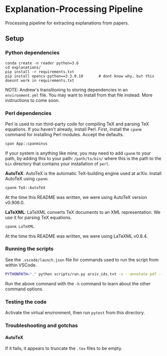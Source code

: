 # Explanation-Processing Pipeline

Processing pipeline for extracting explanations from papers.

## Setup

### Python dependencies

```
conda create -n reader python=3.6
cd explanations/
pip install -r requirements.txt
pip install opencv-python==3.3.0.10       # dont know why, but this doesnt work in requirements.txt
```

NOTE: Andrew's transitioning to storing dependencies in an
`environment.yml` file. You may want to install from that
file instead. More instructions to come soon.

### Perl dependencies

Perl is used to run third-party code for compiling TeX and
parsing TeX equations. If you haven't already, install Perl.
First, install the `cpanm` command for installing Perl
modules. Accept the defaults.

```bash
cpan App::cpanminus
```
If your system is anything like mine,
you may need to add `cpanm` to your path, by adding this to
your path: `/path/to/bin/` where this is the path to the
`bin` directory that contains your installation of `perl`.

**AutoTeX**: AutoTeX is the automatic TeX-building
engine used at arXiv. Install AutoTeX using `cpanm`:

```bash
cpanm TeX::AutoTeX
```

At the time this README was written, we were using AutoTeX
version v0.906.0.

**LaTeXML**: LaTeXML converts TeX documents to an XML
representation. We use it for parsing TeX equations.

```bash
cpanm LaTeXML
```

At the time this README was written, we were using LaTeXML
v0.8.4.

### Running the scripts

See the `.vscode/launch.json` file for commands used to run
the script from within VSCode.

```bash
PYTHONPATH="." python scripts/run.py arxiv_ids.txt -v --annotate-pdf --save-images
```

Run the above command with the `-h` command to learn about
the other command options.

### Testing the code

Activate the virtual environment, then run `pytest` from
this directory.

### Troubleshooting and gotchas

#### AutoTeX

If it fails, it appears to truncate the `.tex` files to be empty.
